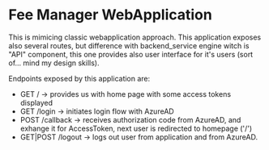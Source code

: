 # Fee Manager WebApplication

This is mimicing classic webapplication approach. This application exposes also several routes, but difference with backend_service engine witch is "API" component, this one provides also user interface for it's users (sort of... mind my design skills).

Endpoints exposed by this application are:

- GET / -> provides us with home page with some access tokens displayed
- GET /login -> initiates login flow with AzureAD
- POST /callback -> receives authorization code from AzureAD, and exhange it for AccessToken, next user is redirected to homepage ('/')
- GET|POST /logout -> logs out user from application and from AzureAD.